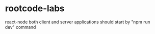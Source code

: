 # rootcode-labs
 react-node
 both client and server applications should start by "npm run dev" command
